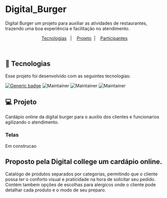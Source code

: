 # Digital_Burger
Digital Burger um projeto para auxiliar as atividades de restaurantes, trazendo uma boa experiência e facilitação no atendimento.

<p align="center">
  <a href="#-tecnologias">Tecnologias</a>&nbsp;&nbsp;&nbsp;|&nbsp;&nbsp;&nbsp;
  <a href="#-projeto">Projeto</a>&nbsp; |&nbsp;&nbsp;&nbsp;
  <a href="#-participantes">Participantes</a>
</p>

<br>

## 🚀 Tecnologias

Esse projeto foi desenvolvido com as seguintes tecnologias:

[![Generic badge](https://img.shields.io/badge/MarkupLanguage-HTML-<COLOR>.svg)](https://shields.io/)
![Maintainer](https://img.shields.io/badge/StyleSheet-CSS-blue)
![Maintainer](https://img.shields.io/badge/Programming-Javascript-yellow)
![Maintainer](https://img.shields.io/badge/Framework-Bootstrap-red)


## 💻 Projeto

Cardápio online da digital burger para o auxilio dos clientes e funcionarios agilizando o atendimento.

### Telas
Em construcao

## Proposto pela Digital college um cardápio online.

Catalógo de produtos separados por categorias, permitindo que o cliente possa ter o conforto visual e praticidade na hora de solicitar seu pedido.
Contém tambem opções de escolhas para alergicos onde o cliente pode detalhar cada produto e o modo de seu preparo.

